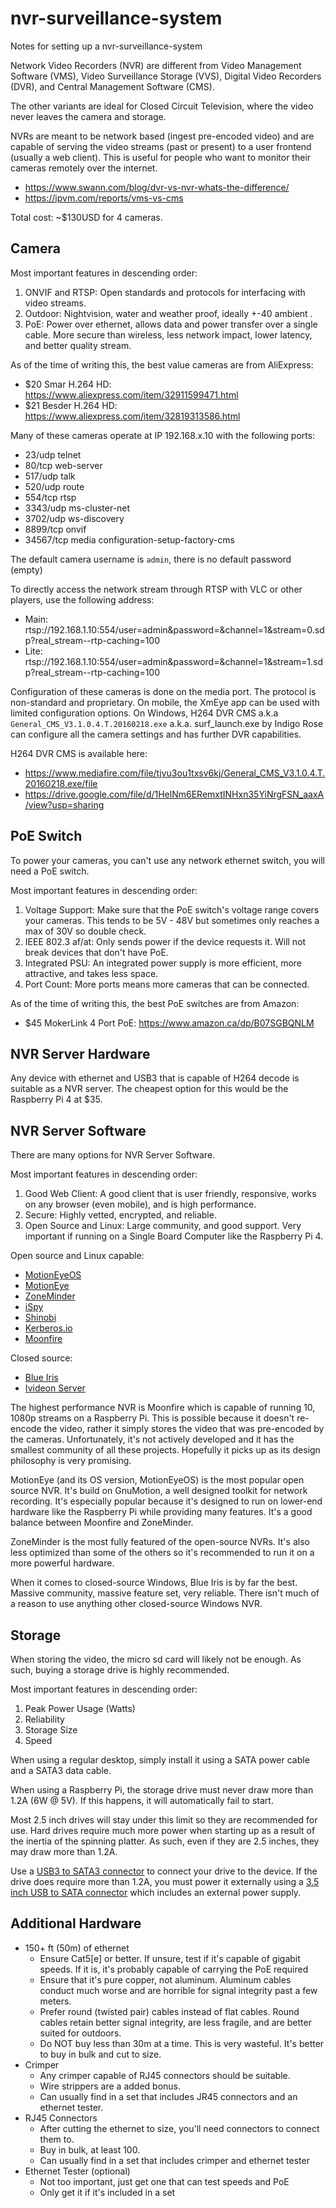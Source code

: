 # nvr-surveillance-system
Notes for setting up a nvr-surveillance-system

Network Video Recorders (NVR) are different from Video Management Software (VMS), Video Surveillance Storage (VVS), Digital Video Recorders (DVR), and Central Management Software (CMS).

The other variants are ideal for Closed Circuit Television, where the video never leaves the camera and storage.

NVRs are meant to be network based (ingest pre-encoded video) and are capable of serving the video streams (past or present) to a user frontend (usually a web client). This is useful for people who want to monitor their cameras remotely over the internet.

- https://www.swann.com/blog/dvr-vs-nvr-whats-the-difference/
- https://ipvm.com/reports/vms-vs-cms

Total cost: ~$130USD for 4 cameras.

## Camera

Most important features in descending order:

1. ONVIF and RTSP: Open standards and protocols for interfacing with video streams.
2. Outdoor: Nightvision, water and weather proof, ideally +-40 ambient .
3. PoE: Power over ethernet, allows data and power transfer over a single cable. More secure than wireless, less network impact, lower latency, and better quality stream.

As of the time of writing this, the best value cameras are from AliExpress:

- $20 Smar H.264 HD: https://www.aliexpress.com/item/32911599471.html
- $21 Besder H.264 HD: https://www.aliexpress.com/item/32819313586.html

Many of these cameras operate at IP 192.168.x.10 with the following ports:

- 23/udp telnet
- 80/tcp web-server
- 517/udp talk
- 520/udp route
- 554/tcp rtsp
- 3343/udp ms-cluster-net
- 3702/udp ws-discovery
- 8899/tcp onvif
- 34567/tcp media configuration-setup-factory-cms

The default camera username is `admin`, there is no default password (empty)

To directly access the network stream through RTSP with VLC or other players, use the following address:

- Main: rtsp://192.168.1.10:554/user=admin&password=&channel=1&stream=0.sdp?real_stream--rtp-caching=100
- Lite: rtsp://192.168.1.10:554/user=admin&password=&channel=1&stream=1.sdp?real_stream--rtp-caching=100

Configuration of these cameras is done on the media port. The protocol is non-standard and proprietary. On mobile, the XmEye app can be used with limited configuration options. On Windows, H264 DVR CMS a.k.a `General_CMS_V3.1.0.4.T.20160218.exe` a.k.a. surf_launch.exe by Indigo Rose can configure all the camera settings and has further DVR capabilities.

H264 DVR CMS is available here:

- https://www.mediafire.com/file/tjvu3ou1txsv6kj/General_CMS_V3.1.0.4.T.20160218.exe/file
- https://drive.google.com/file/d/1HelNm6ERemxtINHxn35YiNrgFSN_aaxA/view?usp=sharing

## PoE Switch

To power your cameras, you can't use any network ethernet switch, you will need a PoE switch.

Most important features in descending order:

1. Voltage Support: Make sure that the PoE switch's voltage range covers your cameras. This tends to be 5V - 48V but sometimes only reaches a max of 30V so double check.
2. IEEE 802.3 af/at: Only sends power if the device requests it. Will not break devices that don't have PoE.
3. Integrated PSU: An integrated power supply is more efficient, more attractive, and takes less space.
4. Port Count: More ports means more cameras that can be connected.

As of the time of writing this, the best PoE switches are from Amazon:

- $45 MokerLink 4 Port PoE: https://www.amazon.ca/dp/B07SGBQNLM

## NVR Server Hardware

Any device with ethernet and USB3 that is capable of H264 decode is suitable as a NVR server. The cheapest option for this would be the Raspberry Pi 4 at $35.

## NVR Server Software

There are many options for NVR Server Software.

Most important features in descending order:

1. Good Web Client: A good client that is user friendly, responsive, works on any browser (even mobile), and is high performance.
2. Secure: Highly vetted, encrypted, and reliable. 
3. Open Source and Linux: Large community, and good support. Very important if running on a Single Board Computer like the Raspberry Pi 4.

Open source and Linux capable:
- [MotionEyeOS](https://github.com/ccrisan/motioneyeos)
- [MotionEye](https://github.com/ccrisan/motioneye)
- [ZoneMinder](https://github.com/ZoneMinder/ZoneMinder/)
- [iSpy](https://github.com/ispysoftware/iSpy)
- [Shinobi](https://github.com/ShinobiCCTV/Shinobi)
- [Kerberos.io](https://github.com/kerberos-io/kios)
- [Moonfire](https://github.com/scottlamb/moonfire-nvr)

Closed source:
- [Blue Iris](https://blueirissoftware.com/)
- [Ivideon Server](https://www.ivideon.com/)

The highest performance NVR is Moonfire which is capable of running 10, 1080p streams on a Raspberry Pi. This is possible because it doesn't re-encode the video, rather it simply stores the video that was pre-encoded by the cameras. Unfortunately, it's not actively developed and it has the smallest community of all these projects. Hopefully it picks up as its design philosophy is very promising.

MotionEye (and its OS version, MotionEyeOS) is the most popular open source NVR. It's build on GnuMotion, a well designed toolkit for network recording. It's especially popular because it's designed to run on lower-end hardware like the Raspberry Pi while providing many features. It's a good balance between Moonfire and ZoneMinder.

ZoneMinder is the most fully featured of the open-source NVRs. It's also less optimized than some of the others so it's recommended to run it on a more powerful hardware.

When it comes to closed-source Windows, Blue Iris is by far the best. Massive community, massive feature set, very reliable. There isn't much of a reason to use anything other closed-source Windows NVR.

## Storage

When storing the video, the micro sd card will likely not be enough. As such, buying a storage drive is highly recommended.

Most important features in descending order:

1. Peak Power Usage (Watts)
2. Reliability
3. Storage Size
4. Speed

When using a regular desktop, simply install it using a SATA power cable and a SATA3 data cable.

When using a Raspberry Pi, the storage drive must never draw more than 1.2A (6W @ 5V). If this happens, it will automatically fail to start.

Most 2.5 inch drives will stay under this limit so they are recommended for use. Hard drives require much more power when starting up as a result of the inertia of the spinning platter. As such, even if they are 2.5 inches, they may draw more than 1.2A.

Use a [USB3 to SATA3 connector](https://www.amazon.com/dp/B011M8YACM) to connect your drive to the device. If the drive does require more than 1.2A, you must power it externally using a [3.5 inch USB to SATA connector](https://www.amazon.com/dp/B07PVX682Q) which includes an external power supply.

## Additional Hardware

- 150+ ft (50m) of ethernet
    - Ensure Cat5[e] or better. If unsure, test if it's capable of gigabit speeds. If it is, it's probably capable of carrying the PoE required 
    - Ensure that it's pure copper, not aluminum. Aluminum cables conduct much worse and are horrible for signal integrity past a few meters.
    - Prefer round (twisted pair) cables instead of flat cables. Round cables retain better signal integrity, are less fragile, and are better suited for outdoors.
    - Do NOT buy less than 30m at a time. This is very wasteful. It's better to buy in bulk and cut to size.
- Crimper
    - Any crimper capable of RJ45 connectors should be suitable.
    - Wire strippers are a added bonus.
    - Can usually find in a set that includes JR45 connectors and an ethernet tester.
- RJ45 Connectors
    - After cutting the ethernet to size, you'll need connectors to connect them to.
    - Buy in bulk, at least 100.
    - Can usually find in a set that includes crimper and ethernet tester
- Ethernet Tester (optional)
    - Not too important, just get one that can test speeds and PoE
    - Only get it if it's included in a set
